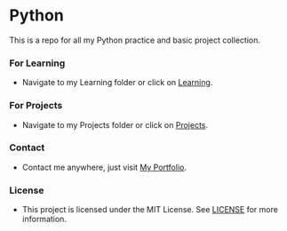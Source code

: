 # Python

This is a repo for all my Python practice and basic project collection.

### For Learning

* Navigate to my Learning folder or click on [Learning](/Learning).

### For Projects

* Navigate to my Projects folder or click on [Projects](/Projects).

### Contact

* Contact me anywhere, just visit [My Portfolio](https://dishantisrani.github.io/Dishant-Portfolio/).

### License

* This project is licensed under the MIT License. See [LICENSE](/LICENSE) for more information.
